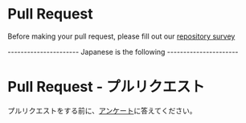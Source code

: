 # Pull Request

Before making your pull request, please fill out our [repository survey](https://forms.gle/hGDAhJsRXhYsDMcJ6)

---------------------- Japanese is the following ----------------------

# Pull Request - プルリクエスト

プルリクエストをする前に、[アンケート](https://forms.gle/aPptwEPn2k4suu1W9)に答えてください。
